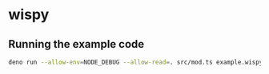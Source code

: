 # wispy

## Running the example code

```sh
deno run --allow-env=NODE_DEBUG --allow-read=. src/mod.ts example.wispy
```
